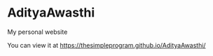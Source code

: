 # AdityaAwasthi
My personal website

You can view it at https://thesimpleprogram.github.io/AdityaAwasthi/
